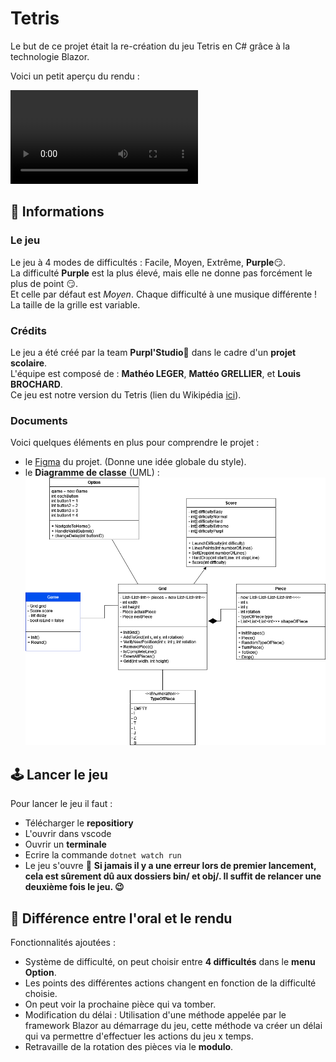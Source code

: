# Tetris
Le but de ce projet était la re-création du jeu Tetris en C# grâce à la technologie Blazor.

Voici un petit aperçu du rendu :

![Video](https://github.com/LBROCHARD/Tetris/blob/main/tetris%20test.mp4)


## :scroll: Informations

### Le jeu
Le jeu à 4 modes de difficultés : Facile, Moyen, Extrême, **Purple**:smirk:.  
La difficulté **Purple** est la plus élevé, mais elle ne donne pas forcément le plus de point :smirk:.   
Et celle par défaut est *Moyen*. 
Chaque difficulté à une musique différente !  
La taille de la grille est variable.

### Crédits
Le jeu a été créé par la team **Purpl'Studio**:punch: dans le cadre d'un **projet scolaire**.  
L'équipe est composé de : **Mathéo LEGER**, **Mattéo GRELLIER**, et **Louis BROCHARD**.  
Ce jeu est notre version du Tetris (lien du Wikipédia [ici](https://fr.wikipedia.org/wiki/Tetris)).  

### Documents

Voici quelques éléments en plus pour comprendre le projet :

- le [Figma](https://www.figma.com/file/YTk8NeWluuWcdg31YzddYX/TetrisApp?node-id=0%3A1) du projet. (Donne une idée globale du style).
- le **Diagramme de classe** (UML) :
![diagram](./Tetris.drawio.png)


## :joystick: Lancer le jeu
Pour lancer le jeu il faut :
- Télécharger le **repositiory** 
- L'ouvrir dans vscode
- Ouvrir un **terminale**
- Ecrire la commande ``dotnet watch run``
- Le jeu s'ouvre 🥳
**Si jamais il y a une erreur lors de premier lancement, cela est sûrement dû aux dossiers bin/ et obj/. Il suffit de relancer une deuxième fois le jeu. :wink:**

## :memo: Différence entre l'oral et le rendu

Fonctionnalités ajoutées :

- Système de difficulté, on peut choisir entre **4 difficultés** dans le **menu Option**.
- Les points des différentes actions changent en fonction de la difficulté choisie.
- On peut voir la prochaine pièce qui va tomber.
- Modification du délai : Utilisation d'une méthode appelée par le framework Blazor au démarrage du jeu, cette méthode va créer un délai qui va permettre d'effectuer les actions du jeu x temps.
- Retravaille de la rotation des pièces via le **modulo**.

